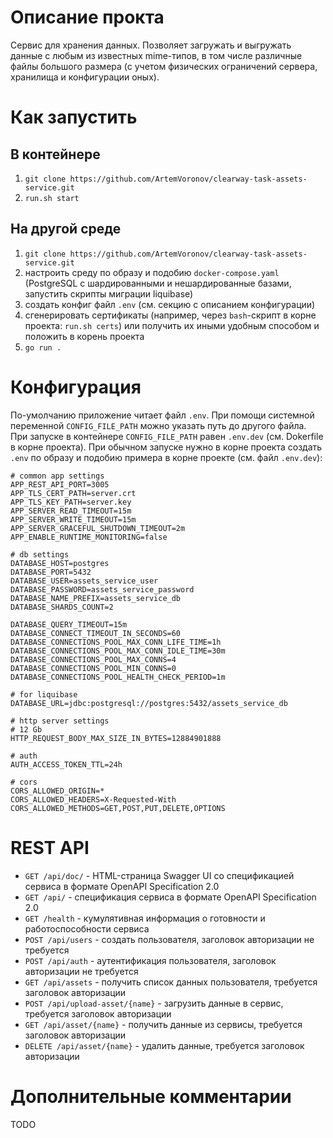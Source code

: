 # Описание прокта

Сервис для хранения данных. Позволяет загружать и выгружать данные с любым из известных mime-типов, в том числе различные файлы большого размера (с учетом физических ограничений сервера, хранилища и конфигурации оных).

# Как запустить

## В контейнере
1. `git clone https://github.com/ArtemVoronov/clearway-task-assets-service.git`
2. `run.sh start`

## На другой среде
1. `git clone https://github.com/ArtemVoronov/clearway-task-assets-service.git`
2. настроить среду по образу и подобию `docker-compose.yaml` (PostgreSQL с шардированными и нешардированные базами, запустить скрипты миграции liquibase)
3. создать конфиг файл `.env` (см. секцию с описанием конфигурации)
4. сгенерировать сертификаты (например, через `bash`-скрипт в корне проекта: `run.sh certs`) или получить их иными удобным способом и положить в корень проекта
4. `go run .`

# Конфигурация

По-умолчанию приложение читает файл `.env`. При помощи системной переменной `CONFIG_FILE_PATH` можно указать путь до другого файла. При запуске в контейнере `CONFIG_FILE_PATH` равен `.env.dev` (см. Dokerfile в корне проекта). При обычном запуске нужно в корне проекта создать `.env` по образу и подобию примера в корне проекте (см. файл `.env.dev`):
```
# common app settings
APP_REST_API_PORT=3005
APP_TLS_CERT_PATH=server.crt
APP_TLS_KEY_PATH=server.key
APP_SERVER_READ_TIMEOUT=15m
APP_SERVER_WRITE_TIMEOUT=15m
APP_SERVER_GRACEFUL_SHUTDOWN_TIMEOUT=2m
APP_ENABLE_RUNTIME_MONITORING=false

# db settings
DATABASE_HOST=postgres
DATABASE_PORT=5432
DATABASE_USER=assets_service_user
DATABASE_PASSWORD=assets_service_password
DATABASE_NAME_PREFIX=assets_service_db
DATABASE_SHARDS_COUNT=2

DATABASE_QUERY_TIMEOUT=15m
DATABASE_CONNECT_TIMEOUT_IN_SECONDS=60
DATABASE_CONNECTIONS_POOL_MAX_CONN_LIFE_TIME=1h
DATABASE_CONNECTIONS_POOL_MAX_CONN_IDLE_TIME=30m
DATABASE_CONNECTIONS_POOL_MAX_CONNS=4
DATABASE_CONNECTIONS_POOL_MIN_CONNS=0
DATABASE_CONNECTIONS_POOL_HEALTH_CHECK_PERIOD=1m

# for liquibase
DATABASE_URL=jdbc:postgresql://postgres:5432/assets_service_db

# http server settings
# 12 Gb
HTTP_REQUEST_BODY_MAX_SIZE_IN_BYTES=12884901888

# auth
AUTH_ACCESS_TOKEN_TTL=24h

# cors
CORS_ALLOWED_ORIGIN=*
CORS_ALLOWED_HEADERS=X-Requested-With
CORS_ALLOWED_METHODS=GET,POST,PUT,DELETE,OPTIONS
```

# REST API

- `GET /api/doc/` - HTML-страница Swagger UI со спецификацией сервиса в формате OpenAPI Specification 2.0
- `GET /api/` - спецификация сервиса в формате OpenAPI Specification 2.0
- `GET /health` - кумулятивная информация о готовности и работоспособности сервиса
- `POST /api/users` - создать пользователя, заголовок авторизации не требуется
- `POST /api/auth` - аутентификация пользователя, заголовок авторизации не требуется
- `GET /api/assets` - получить список данных пользователя, требуется заголовок авторизации
- `POST /api/upload-asset/{name}` - загрузить данные в сервис, требуется заголовок авторизации
- `GET /api/asset/{name}` - получить данные из сервисы, требуется заголовок авторизации
- `DELETE /api/asset/{name}` - удалить данные, требуется заголовок авторизации

# Дополнительные комментарии

TODO